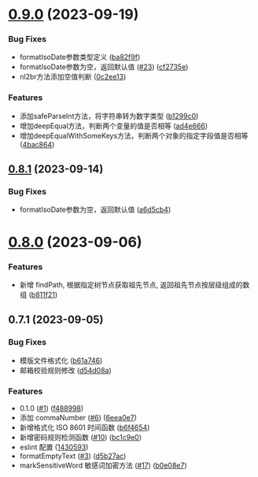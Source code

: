 # [0.9.0](https://github.com/SeeMusic/fn/compare/v0.8.0...v0.9.0) (2023-09-19)


### Bug Fixes

* formatIsoDate参数类型定义 ([ba82f9f](https://github.com/SeeMusic/fn/commit/ba82f9f6817206aa5510f768f9443714829b8599))
* formatIsoDate参数为空，返回默认值 ([#23](https://github.com/SeeMusic/fn/issues/23)) ([cf2735e](https://github.com/SeeMusic/fn/commit/cf2735e2f762539aafac32bd059e3b1f71914885))
* nl2br方法添加空值判断 ([0c2ee13](https://github.com/SeeMusic/fn/commit/0c2ee13f7f92e7c961cdef9676b3635a22e19e86))


### Features

* 添加safeParseInt方法，将字符串转为数字类型 ([b1299c0](https://github.com/SeeMusic/fn/commit/b1299c0ba32d4f99ede64bec37612c03c68b4346))
* 增加deepEqual方法，判断两个变量的值是否相等 ([ad4e666](https://github.com/SeeMusic/fn/commit/ad4e6664713a0abb21b7c63db868b372e0c5e2aa))
* 增加deepEqualWithSomeKeys方法，判断两个对象的指定字段值是否相等 ([4bac864](https://github.com/SeeMusic/fn/commit/4bac8646858cd116a511b42002eade4b6ea7b522))



## [0.8.1](https://github.com/SeeMusic/fn/compare/v0.8.0...v0.8.1) (2023-09-14)


### Bug Fixes

* formatIsoDate参数为空，返回默认值 ([a6d5cb4](https://github.com/SeeMusic/fn/commit/a6d5cb416908804fecbaf8564d55fc685d41ae75))



# [0.8.0](https://github.com/SeeMusic/fn/compare/v0.7.1...v0.8.0) (2023-09-06)


### Features

* 新增 findPath, 根据指定树节点获取祖先节点, 返回祖先节点按层级组成的数组 ([b811f21](https://github.com/SeeMusic/fn/commit/b811f210cfaa3bd95590ed880a4e17b2f7696f23))



## 0.7.1 (2023-09-05)


### Bug Fixes

* 模版文件格式化 ([b61a746](https://github.com/SeeMusic/fn/commit/b61a7466412102446dd4029ada7e44d5f39938b1))
* 邮箱校验规则修改 ([d54d08a](https://github.com/SeeMusic/fn/commit/d54d08ab003578996d868a024eeb84b7316159b9))


### Features

* 0.1.0 ([#1](https://github.com/SeeMusic/fn/issues/1)) ([f488998](https://github.com/SeeMusic/fn/commit/f488998b27df6972628ea58a6b0e3d35fe412149))
* 添加 commaNumber ([#6](https://github.com/SeeMusic/fn/issues/6)) ([6eea0e7](https://github.com/SeeMusic/fn/commit/6eea0e764de93aeae26b333aa53726ade0279487))
* 新增格式化 ISO 8601 时间函数 ([b6f4654](https://github.com/SeeMusic/fn/commit/b6f4654eb1772c31bacd9fd9810a6858308a204a))
* 新增密码规则检测函数 ([#10](https://github.com/SeeMusic/fn/issues/10)) ([bc1c9e0](https://github.com/SeeMusic/fn/commit/bc1c9e0beb3a1bba1a04678b1646540042579631))
* eslint 配置 ([1430593](https://github.com/SeeMusic/fn/commit/1430593c10a4032b2216597d50f5cb0aa1ac024b))
* formatEmptyText ([#3](https://github.com/SeeMusic/fn/issues/3)) ([d5b27ac](https://github.com/SeeMusic/fn/commit/d5b27acd86d3f1f51ff4e273b90c49223faea3d1))
* markSensitiveWord 敏感词加密方法 ([#17](https://github.com/SeeMusic/fn/issues/17)) ([b0e08e7](https://github.com/SeeMusic/fn/commit/b0e08e761a0824bafa64aac6bb900b00a18b5ca9))



